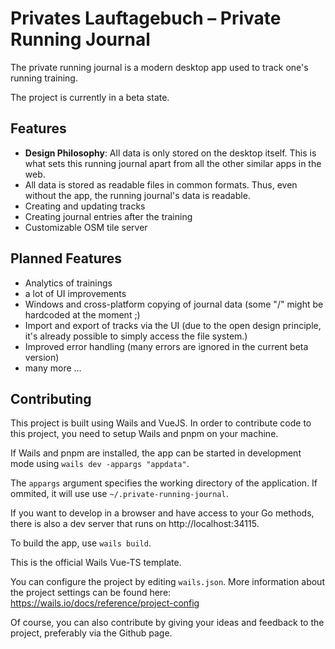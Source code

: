 # Privates Lauftagebuch – Private Running Journal

The private running journal is a modern desktop app used to track one's running training.

The project is currently in a beta state.

## Features

* __Design Philosophy__: All data is only stored on the desktop itself. This is what sets this running journal apart from all the other similar apps in the web.
* All data is stored as readable files in common formats. Thus, even without the app, the running journal's data is readable.
* Creating and updating tracks
* Creating journal entries after the training
* Customizable OSM tile server

## Planned Features

* Analytics of trainings
* a lot of UI improvements
* Windows and cross-platform copying of journal data (some "/" might be hardcoded at the moment ;)
* Import and export of tracks via the UI (due to the open design principle, it's already possible to simply access the file system.)
* Improved error handling (many errors are ignored in the current beta version)
* many more …

## Contributing

This project is built using Wails and VueJS. In order to contribute code to this project, you need to setup Wails and pnpm on your machine.

If Wails and pnpm are installed, the app can be started in development mode using `wails dev -appargs "appdata"`.

The `appargs` argument specifies the working directory of the application. If ommited, it will use use `~/.private-running-journal`.

If you want to develop in a browser
and have access to your Go methods, there is also a dev server that runs on http://localhost:34115.

To build the app, use `wails build`.

This is the official Wails Vue-TS template.

You can configure the project by editing `wails.json`. More information about the project settings can be found
here: https://wails.io/docs/reference/project-config

Of course, you can also contribute by giving your ideas and feedback to the project, preferably via the Github page.

